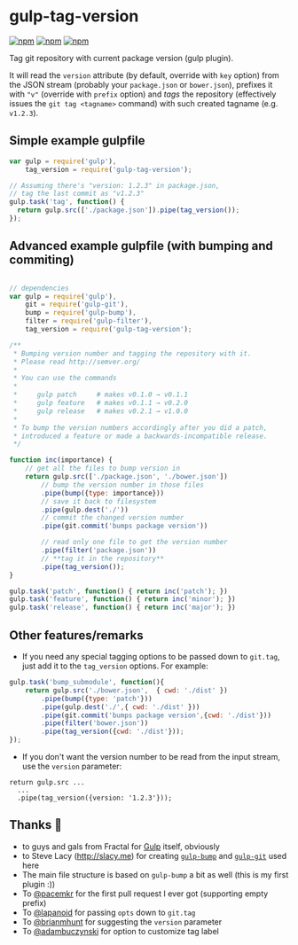 gulp-tag-version
================

[![npm](https://img.shields.io/npm/v/gulp-tag-version.svg?maxAge=2592000&style=flat-square)]()
[![npm](https://img.shields.io/npm/dt/gulp-tag-version.svg?maxAge=2592000&style=flat-square)]()
[![npm](https://img.shields.io/npm/dm/gulp-tag-version.svg?maxAge=2592000&style=flat-square)]()

Tag git repository with current package version (gulp plugin).

It will read the `version` attribute (by default, override with `key` option) from the JSON stream (probably your `package.json` or `bower.json`), prefixes it with `"v"` (override with `prefix` option) and _tags_ the repository (effectively issues the `git tag <tagname>` command) with such created tagname (e.g. `v1.2.3`).


Simple example gulpfile
-----------------------
```js
var gulp = require('gulp'),
    tag_version = require('gulp-tag-version');

// Assuming there's "version: 1.2.3" in package.json,
// tag the last commit as "v1.2.3"
gulp.task('tag', function() {
  return gulp.src(['./package.json']).pipe(tag_version());
});
```


Advanced example gulpfile (with bumping and commiting)
------------------------------------------------------

```js

// dependencies
var gulp = require('gulp'),
    git = require('gulp-git'),
    bump = require('gulp-bump'),
    filter = require('gulp-filter'),
    tag_version = require('gulp-tag-version');

/**
 * Bumping version number and tagging the repository with it.
 * Please read http://semver.org/
 *
 * You can use the commands
 *
 *     gulp patch     # makes v0.1.0 → v0.1.1
 *     gulp feature   # makes v0.1.1 → v0.2.0
 *     gulp release   # makes v0.2.1 → v1.0.0
 *
 * To bump the version numbers accordingly after you did a patch,
 * introduced a feature or made a backwards-incompatible release.
 */

function inc(importance) {
    // get all the files to bump version in
    return gulp.src(['./package.json', './bower.json'])
        // bump the version number in those files
        .pipe(bump({type: importance}))
        // save it back to filesystem
        .pipe(gulp.dest('./'))
        // commit the changed version number
        .pipe(git.commit('bumps package version'))

        // read only one file to get the version number
        .pipe(filter('package.json'))
        // **tag it in the repository**
        .pipe(tag_version());
}

gulp.task('patch', function() { return inc('patch'); })
gulp.task('feature', function() { return inc('minor'); })
gulp.task('release', function() { return inc('major'); })
```

Other features/remarks
----------------------

* If you need any special tagging options to be passed down to `git.tag`, just add it to the `tag_version` options. For example:
```js
gulp.task('bump_submodule', function(){
    return gulp.src('./bower.json',  { cwd: './dist' })
        .pipe(bump({type: 'patch'}))
        .pipe(gulp.dest('./',{ cwd: './dist' }))
        .pipe(git.commit('bumps package version',{cwd: './dist'}))
        .pipe(filter('bower.json'))
        .pipe(tag_version({cwd: './dist'}));
});
```

* If you don't want the version number to be read from the input stream, use the `version` parameter:
```js*
return gulp.src ...
  ...
  .pipe(tag_version({version: '1.2.3'}));
```

Thanks :beer:
--------

* to guys and gals from Fractal for [Gulp](http://gulpjs.com/) itself, obviously
* to Steve Lacy (http://slacy.me) for creating [`gulp-bump`](https://github.com/stevelacy/gulp-bump) and [`gulp-git`](https://github.com/stevelacy/gulp-git) used here
* The main file structure is based on `gulp-bump` a bit as well (this is my first plugin :))
* To [@pacemkr](https://github.com/pacemkr) for the first pull request I ever got (supporting empty prefix)
* To [@lapanoid](https://github.com/lapanoid) for passing `opts` down to `git.tag`
* To [@brianmhunt](https://github.com/brianmhunt) for suggesting the `version` parameter
* To [@adambuczynski](https://github.com/adambuczynski) for option to customize tag label
